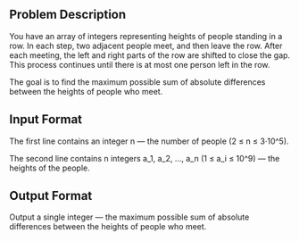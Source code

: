 ## Problem Description
You have an array of integers representing heights of people standing in a row. In each step, two adjacent people meet, and then leave the row. After each meeting, the left and right parts of the row are shifted to close the gap. This process continues until there is at most one person left in the row.

The goal is to find the maximum possible sum of absolute differences between the heights of people who meet.

## Input Format
The first line contains an integer n — the number of people (2 ≤ n ≤ 3·10^5).

The second line contains n integers a_1, a_2, ..., a_n (1 ≤ a_i ≤ 10^9) — the heights of the people.

## Output Format
Output a single integer — the maximum possible sum of absolute differences between the heights of people who meet.